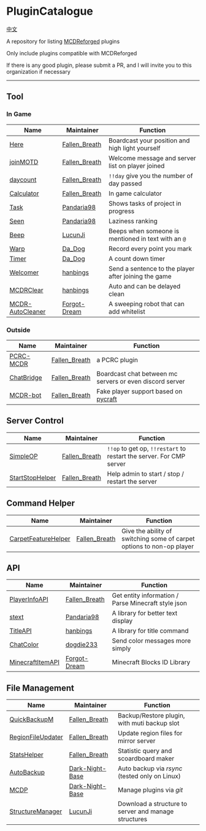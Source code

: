 # PluginCatalogue
[中文](https://github.com/MCDReforged-Plugins/PluginCatalogue/blob/master/readme_cn.md)

A repository for listing [MCDReforged](https://github.com/Fallen-Breath/MCDReforged) plugins

Only include plugins compatible with MCDReforged

If there is any good plugin, please submit a PR, and I will invite you to this organization if necessary

--------

## Tool

### In Game

| Name                                                   | Maintainer                                        | Function                                             |
| ------------------------------------------------------ | ------------------------------------------------- | ---------------------------------------------------- |
| [Here](https://github.com/TISUnion/Here)               | [Fallen_Breath](https://github.com/Fallen-Breath) | Boardcast your position and high light yourself      |
| [joinMOTD](https://github.com/TISUnion/joinMOTD)       | [Fallen_Breath](https://github.com/Fallen-Breath) | Welcome message and server list on player joined     |
| [daycount](https://github.com/TISUnion/daycount)       | [Fallen_Breath](https://github.com/Fallen-Breath) | `!!day` give you the number of day passed            |
| [Calculator](https://github.com/TISUnion/Calculator)   | [Fallen_Breath](https://github.com/Fallen-Breath) | In game calculator                                   |
| [Task](https://github.com/TISUnion/Task/tree/MCDR)     | [Pandaria98](https://github.com/Pandaria98)       | Shows tasks of project in progress                   |
| [Seen](https://github.com/TISUnion/Seen/tree/MCDR)     | [Pandaria98](https://github.com/Pandaria98)       | Laziness ranking                                     |
| [Beep](https://github.com/TISUnion/Beep)               | [LucunJi](https://github.com/LucunJi)             | Beeps when someone is mentioned in text with an `@`  |
| [Warp](https://github.com/2068915465/MCDR-warp-plugin) | [Da_Dog](https://github.com/2068915465)           | Record every point you mark                          |
| [Timer](https://github.com/2068915465/MCDR_Timer) | [Da_Dog](https://github.com/2068915465) | A count down timer |
| [Welcomer](https://github.com/hanbings/Welcomer)       | [hanbings](https://github.com/hanbings)           | Send a sentence to the player after joining the game |
| [MCDRClear](https://github.com/hanbings/MCDRClear)     | [hanbings](https://github.com/hanbings)           | Auto and can be delayed clean                        |
| [MCDR-AutoCleaner](https://github.com/Forgot-Dream/MCDR-AutoCleaner) | [Forgot-Dream](https://github.com/Forgot-Dream) | A sweeping robot that can add whitelist |
### Outside

| Name                                                        | Maintainer                                        | Function                                                     |
| ----------------------------------------------------------- | ------------------------------------------------- | ------------------------------------------------------------ |
| [PCRC-MCDR](https://github.com/TISUnion/PCRC-MCDR)          | [Fallen_Breath](https://github.com/Fallen-Breath) | a PCRC plugin                                                |
| [ChatBridge](https://github.com/TISUnion/ChatBridge)        | [Fallen_Breath](https://github.com/Fallen-Breath) | Boardcast chat between mc servers or even discord server     |
| [MCDR-bot](https://github.com/MCDReforged-Plugins/MCDR-bot) | [Fallen_Breath](https://github.com/Fallen-Breath) | Fake player support based on [pycraft](https://github.com/ammaraskar/pyCraft) |

## Server Control

| Name                                                         | Maintainer                                        | Function                                                     |
| ------------------------------------------------------------ | ------------------------------------------------- | ------------------------------------------------------------ |
| [SimpleOP](https://github.com/MCDReforged-Plugins/SimpleOP)  | [Fallen_Breath](https://github.com/Fallen-Breath) | `!!op` to get op, `!!restart` to restart the server. For CMP server |
| [StartStopHelper](https://github.com/MCDReforged-Plugins/StartStopHelper) | [Fallen_Breath](https://github.com/Fallen-Breath) | Help admin to start / stop / restart the server              |

## Command Helper

| Name                                                         | Maintainer                                        | Function                                                     |
| ------------------------------------------------------------ | ------------------------------------------------- | ------------------------------------------------------------ |
| [CarpetFeatureHelper](https://github.com/TISUnion/CarpetFeatureHelper) | [Fallen_Breath](https://github.com/Fallen-Breath) | Give the ability of switching some of carpet options to non-op player |

## API

| Name                                                       | Maintainer                                        | Function                                            |
| ---------------------------------------------------------- | ------------------------------------------------- | --------------------------------------------------- |
| [PlayerInfoAPI](https://github.com/TISUnion/PlayerInfoAPI) | [Fallen_Breath](https://github.com/Fallen-Breath) | Get entity information / Parse Minecraft style json |
| [stext](https://github.com/TISUnion/stext)                 | [Pandaria98](https://github.com/Pandaria98)       | A library for better text display                   |
| [TitleAPI](https://github.com/hanbings/TitleAPI)           | [hanbings](https://github.com/hanbings)           | A library for title command                         |
| [ChatColor](https://github.com/dogdie233/ChatColor)        | [dogdie233](https://github.com/dogdie233)         | Send color messages more simply                     |
| [MinecraftItemAPI](https://github.com/Forgot-Dream/MinecraftItemAPI) | [Forgot-Dream](https://github.com/Forgot-Dream) | Minecraft Blocks ID Library |

## File Management

| Name                                                         | Maintainer                                            | Function                                             |
| ------------------------------------------------------------ | ----------------------------------------------------- | ---------------------------------------------------- |
| [QuickBackupM](https://github.com/TISUnion/QuickBackupM)     | [Fallen_Breath](https://github.com/Fallen-Breath)     | Backup/Restore plugin, with muti backup slot         |
| [RegionFileUpdater](https://github.com/TISUnion/RegionFileUpdater) | [Fallen_Breath](https://github.com/Fallen-Breath)     | Update region files for mirror server                |
| [StatsHelper](https://github.com/TISUnion/StatsHelper)       | [Fallen_Breath](https://github.com/Fallen-Breath)     | Statistic query and scoardboard maker                |
| [AutoBackup](https://github.com/Dark-Night-Base/AutoBackup)  | [Dark-Night-Base](https://github.com/Dark-Night-Base) | Auto backup via *rsync* (tested only on Linux)       |
| [MCDP](https://github.com/Dark-Night-Base/MCDP)              | [Dark-Night-Base](https://github.com/Dark-Night-Base) | Manage plugins via *git*                             |
| [StructureManager](https://github.com/TISUnion/StructureManager/tree/MCDR) | [LucunJi](https://github.com/LucunJi)                 | Download a structure to server and manage structures |
